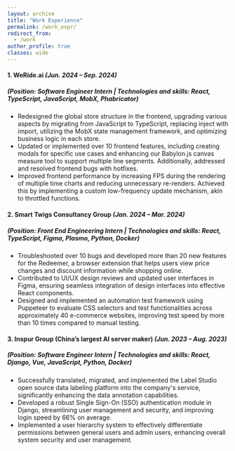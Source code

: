 ```yaml
---
layout: archive
title: "Work Experience"
permalink: /work_expr/
redirect_from:
  - /work
author_profile: true
classes: wide
---
```


#### 1. **WeRide.ai** _(Jun. 2024 – Sep. 2024)_

##### _(Position: Software Engineer Intern | Technologies and skills: React, TypeScript, JavaScript, MobX, Phabricator)_

- Redesigned the global store structure in the frontend, upgrading various aspects by migrating from JavaScript to TypeScript, replacing inject with import, utilizing the MobX state management framework, and optimizing business logic in each store.
- Updated or implemented over 10 frontend features, including creating modals for specific use cases and enhancing our Babylon.js canvas measure tool to support multiple line segments. Additionally, addressed and resolved frontend bugs with hotfixes.
- Improved frontend performance by increasing FPS during the rendering of multiple time charts and reducing unnecessary re-renders. Achieved this by implementing a custom low-frequency update mechanism, akin to throttled functions.

#### 2. **Smart Twigs Consultancy Group** _(Jan. 2024 – Mar. 2024)_

##### _(Position: Front End Engineering Intern | Technologies and skills: React, TypeScript, Figma, Plasmo, Python, Docker)_

- Troubleshooted over 10 bugs and developed more than 20 new features for the Redeemer, a browser extension that helps users view price changes and discount information while shopping online.
- Contributed to UI/UX design reviews and updated user interfaces in Figma, ensuring seamless integration of design interfaces into effective React components.
- Designed and implemented an automation test framework using Puppeteer to evaluate CSS selectors and test functionalities across approximately 40 e-commerce websites, improving test speed by more than 10 times compared to manual testing.

#### 3. **Inspur Group (China’s largest AI server maker)** _(Jun. 2023 – Aug. 2023)_

##### _(Position: Software Engineer Intern | Technologies and skills: React, Django, Vue, JavaScript, Python, Docker)_

- Successfully translated, migrated, and implemented the Label Studio open source data labeling platform into the company's service, significantly enhancing the data annotation capabilities.
- Developed a robust Single Sign-On (SSO) authentication module in Django, streamlining user management and security, and improving login speed by 66% on average.
- Implemented a user hierarchy system to effectively differentiate permissions between general users and admin users, enhancing overall system security and user management.
